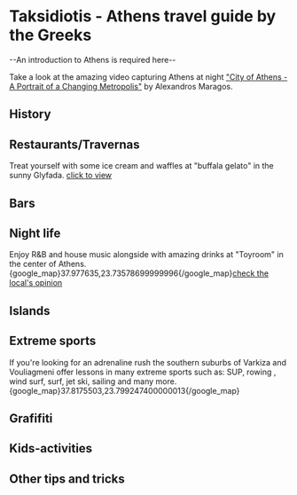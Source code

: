 # Taksidiotis - Athens travel guide by the Greeks

--An introduction to Athens is required here--

Take a look at the amazing video capturing Athens at night ["City of Athens - A Portrait of a Changing Metropolis"](https://vimeo.com/256590553) by Alexandros Maragos.

## History

## Restaurants/Travernas
Treat yourself with some ice cream and waffles at "buffala gelato" in the sunny Glyfada. [click to view](http://bufalagelato.com)

## Bars

## Night life
Enjoy R&B and house music alongside with amazing drinks at "Toyroom" in the center of Athens.
{google_map}37.977635,23.73578699999996{/google_map}[check the local's opinion](https://www.tripadvisor.com.gr/Attraction_Review-g189400-d13137578-Reviews-Toy_Room_Club-Athens_Attica.html)

## Islands

## Extreme sports
If you're looking for an adrenaline rush the southern suburbs of Varkiza and Vouliagmeni offer lessons in many extreme sports such as: SUP, rowing , wind surf, surf, jet ski, sailing and many more.
{google_map}37.8175503,23.799247400000013{/google_map}

## Grafifiti

## Kids-activities

## Other tips and tricks